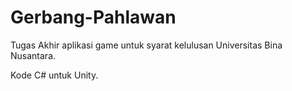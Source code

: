 # Gerbang-Pahlawan

Tugas Akhir aplikasi game untuk syarat kelulusan Universitas Bina Nusantara.

Kode C# untuk Unity.
